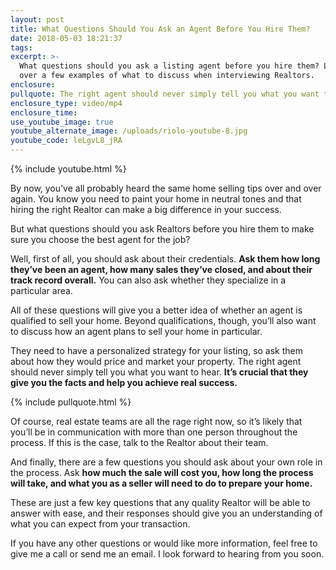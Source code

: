 ```yaml
---
layout: post
title: What Questions Should You Ask an Agent Before You Hire Them?
date: 2018-05-03 18:21:37
tags:
excerpt: >-
  What questions should you ask a listing agent before you hire them? Let’s go
  over a few examples of what to discuss when interviewing Realtors.
enclosure:
pullquote: The right agent should never simply tell you what you want to hear.
enclosure_type: video/mp4
enclosure_time:
use_youtube_image: true
youtube_alternate_image: /uploads/riolo-youtube-8.jpg
youtube_code: leLgvL8_jRA
---
```


{% include youtube.html %}

By now, you’ve all probably heard the same home selling tips over and over again. You know you need to paint your home in neutral tones and that hiring the right Realtor can make a big difference in your success.

But what questions should you ask Realtors before you hire them to make sure you choose the best agent for the job?

Well, first of all, you should ask about their credentials. **Ask them how long they’ve been an agent, how many sales they’ve closed, and about their track record overall.** You can also ask whether they specialize in a particular area.

All of these questions will give you a better idea of whether an agent is qualified to sell your home. Beyond qualifications, though, you’ll also want to discuss how an agent plans to sell your home in particular.

They need to have a personalized strategy for your listing, so ask them about how they would price and market your property. The right agent should never simply tell you what you want to hear. **It’s crucial that they give you the facts and help you achieve real success.**

{% include pullquote.html %}

Of course, real estate teams are all the rage right now, so it’s likely that you’ll be in communication with more than one person throughout the process. If this is the case, talk to the Realtor about their team.

And finally, there are a few questions you should ask about your own role in the process. Ask **how much the sale will cost you, how long the process will take, and what you as a seller will need to do to prepare your home.**

These are just a few key questions that any quality Realtor will be able to answer with ease, and their responses should give you an understanding of what you can expect from your transaction.

If you have any other questions or would like more information, feel free to give me a call or send me an email. I look forward to hearing from you soon.